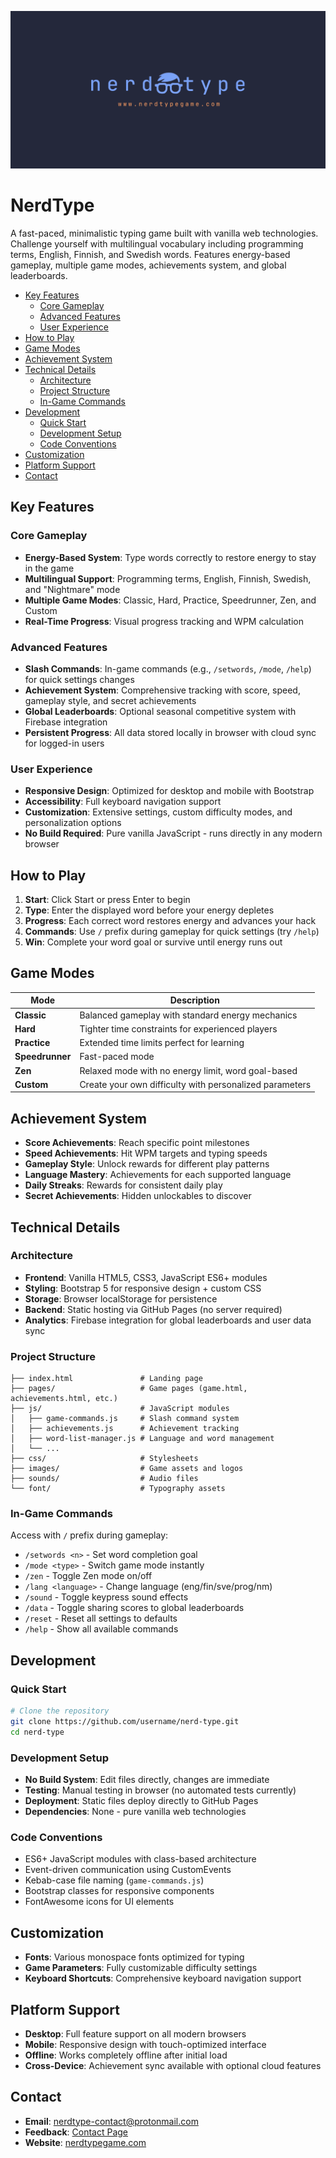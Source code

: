 ![nerdtype](./images/nt-logo-text-link.png)

# NerdType

A fast-paced, minimalistic typing game built with vanilla web technologies. Challenge yourself with multilingual vocabulary including programming terms, English, Finnish, and Swedish words. Features energy-based gameplay, multiple game modes, achievements system, and global leaderboards.

<!-- vim-markdown-toc GFM -->

* [Key Features](#key-features)
    * [Core Gameplay](#core-gameplay)
    * [Advanced Features](#advanced-features)
    * [User Experience](#user-experience)
* [How to Play](#how-to-play)
* [Game Modes](#game-modes)
* [Achievement System](#achievement-system)
* [Technical Details](#technical-details)
    * [Architecture](#architecture)
    * [Project Structure](#project-structure)
    * [In-Game Commands](#in-game-commands)
* [Development](#development)
    * [Quick Start](#quick-start)
    * [Development Setup](#development-setup)
    * [Code Conventions](#code-conventions)
* [Customization](#customization)
* [Platform Support](#platform-support)
* [Contact](#contact)

<!-- vim-markdown-toc -->

## Key Features

### Core Gameplay

- **Energy-Based System**: Type words correctly to restore energy to stay in the game
- **Multilingual Support**: Programming terms, English, Finnish, Swedish, and "Nightmare" mode
- **Multiple Game Modes**: Classic, Hard, Practice, Speedrunner, Zen, and Custom
- **Real-Time Progress**: Visual progress tracking and WPM calculation

### Advanced Features

- **Slash Commands**: In-game commands (e.g., `/setwords`, `/mode`, `/help`) for quick settings changes
- **Achievement System**: Comprehensive tracking with score, speed, gameplay style, and secret achievements
- **Global Leaderboards**: Optional seasonal competitive system with Firebase integration
- **Persistent Progress**: All data stored locally in browser with cloud sync for logged-in users

### User Experience

- **Responsive Design**: Optimized for desktop and mobile with Bootstrap
- **Accessibility**: Full keyboard navigation support
- **Customization**: Extensive settings, custom difficulty modes, and personalization options
- **No Build Required**: Pure vanilla JavaScript - runs directly in any modern browser

## How to Play

1. **Start**: Click Start or press Enter to begin
2. **Type**: Enter the displayed word before your energy depletes
3. **Progress**: Each correct word restores energy and advances your hack
4. **Commands**: Use `/` prefix during gameplay for quick settings (try `/help`)
5. **Win**: Complete your word goal or survive until energy runs out

## Game Modes

| Mode            | Description                                             |
| --------------- | ------------------------------------------------------- |
| **Classic**     | Balanced gameplay with standard energy mechanics        |
| **Hard**        | Tighter time constraints for experienced players        |
| **Practice**    | Extended time limits perfect for learning               |
| **Speedrunner** | Fast-paced mode                                         |
| **Zen**         | Relaxed mode with no energy limit, word goal-based      |
| **Custom**      | Create your own difficulty with personalized parameters |

## Achievement System

- **Score Achievements**: Reach specific point milestones
- **Speed Achievements**: Hit WPM targets and typing speeds
- **Gameplay Style**: Unlock rewards for different play patterns
- **Language Mastery**: Achievements for each supported language
- **Daily Streaks**: Rewards for consistent daily play
- **Secret Achievements**: Hidden unlockables to discover

## Technical Details

### Architecture

- **Frontend**: Vanilla HTML5, CSS3, JavaScript ES6+ modules
- **Styling**: Bootstrap 5 for responsive design + custom CSS
- **Storage**: Browser localStorage for persistence
- **Backend**: Static hosting via GitHub Pages (no server required)
- **Analytics**: Firebase integration for global leaderboards and user data sync

### Project Structure

```
├── index.html               # Landing page
├── pages/                   # Game pages (game.html, achievements.html, etc.)
├── js/                      # JavaScript modules
│   ├── game-commands.js     # Slash command system
│   ├── achievements.js      # Achievement tracking
│   ├── word-list-manager.js # Language and word management
│   └── ...
├── css/                     # Stylesheets
├── images/                  # Game assets and logos
├── sounds/                  # Audio files
└── font/                    # Typography assets
```

### In-Game Commands

Access with `/` prefix during gameplay:

- `/setwords <n>` - Set word completion goal
- `/mode <type>` - Switch game mode instantly
- `/zen` - Toggle Zen mode on/off
- `/lang <language>` - Change language (eng/fin/sve/prog/nm)
- `/sound` - Toggle keypress sound effects
- `/data` - Toggle sharing scores to global leaderboards
- `/reset` - Reset all settings to defaults
- `/help` - Show all available commands

## Development

### Quick Start

```bash
# Clone the repository
git clone https://github.com/username/nerd-type.git
cd nerd-type
```

### Development Setup

- **No Build System**: Edit files directly, changes are immediate
- **Testing**: Manual testing in browser (no automated tests currently)
- **Deployment**: Static files deploy directly to GitHub Pages
- **Dependencies**: None - pure vanilla web technologies

### Code Conventions

- ES6+ JavaScript modules with class-based architecture
- Event-driven communication using CustomEvents
- Kebab-case file naming (`game-commands.js`)
- Bootstrap classes for responsive components
- FontAwesome icons for UI elements

## Customization

- **Fonts**: Various monospace fonts optimized for typing
- **Game Parameters**: Fully customizable difficulty settings
- **Keyboard Shortcuts**: Comprehensive keyboard navigation support

## Platform Support

- **Desktop**: Full feature support on all modern browsers
- **Mobile**: Responsive design with touch-optimized interface
- **Offline**: Works completely offline after initial load
- **Cross-Device**: Achievement sync available with optional cloud features

## Contact

- **Email**: nerdtype-contact@protonmail.com
- **Feedback**: [Contact Page](https://www.nerdtypegame.com/pages/contact.html)
- **Website**: [nerdtypegame.com](https://www.nerdtypegame.com)
